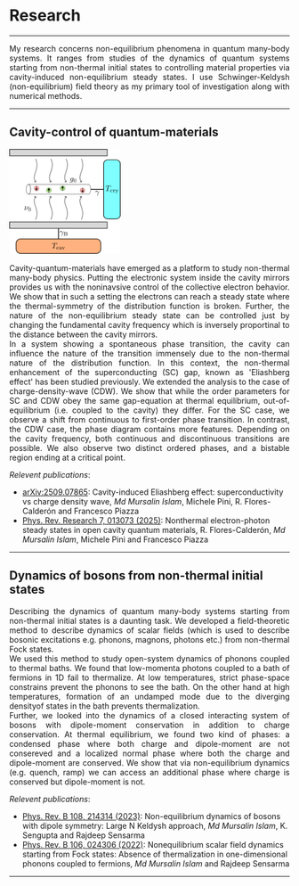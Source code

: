 # Research
---
<p align="justify">
My research concerns non-equilibrium phenomena in quantum many-body systems. It ranges from studies of the dynamics of quantum systems starting from non-thermal initial states to controlling material properties via cavity-induced non-equilibrium steady states. I use Schwinger-Keldysh (non-equilibrium) field theory as my primary tool of investigation along with numerical methods.
</p>
<!--See my [list of publications](https://miphysics.github.io/publications) on [ORCID](https://orcid.org/0000-0002-0992-5531) | [Google Scholar](https://scholar.google.com.au/citations?hl=en&user=K5gZKkQAAAAJ) | [arXiv](https://arxiv.org/a/islam_m_4.html).-->

---
## Cavity-control of quantum-materials
<!-- HTML inside Markdown -->
<img src="\assets\img\setup0.png" width="200">
<p align="justify">
Cavity-quantum-materials have emerged as a platform to study non-thermal many-body physics. Putting the electronic system inside the cavity mirrors provides us with the noninavsive control of the collective electron behavior. We show that in such a setting the electrons can reach a steady state where the thermal-symmetry of the distribution function is broken. Further, the nature of the non-equilibrium steady state can be controlled just by changing the fundamental cavity frequency which is inversely proportinal to the distance between the cavity mirrors.<br>
In a system showing a spontaneous phase transition, the cavity can influence the nature of the transition immensely due to the non-thermal nature of the distribution function. In this context, the non-thermal enhancement of the superconducting (SC) gap, known as 'Eliashberg effect' has been studied previously. We extended the analysis to the case of charge-density-wave (CDW). We show that while the order parameters for SC and CDW obey the same gap-equation at thermal equilibrium, out-of-equilibrium (i.e. coupled to the cavity) they differ. For the SC case, we observe  a shift from continuous to first-order phase transition. In contrast, the CDW case, the phase diagram contains more features. Depending on the cavity frequency, both continuous and discontinuous transitions are possible. We also observe two distinct ordered phases, and a bistable region ending at a critical point. 
</p>

_Relevent publications_:
- <a href="https://arxiv.org/abs/2509.07865" target="_blank" rel="noopener noreferrer">arXiv:2509.07865</a>: Cavity-induced Eliashberg effect: superconductivity vs charge density wave, _Md Mursalin Islam_, Michele Pini, R. Flores-Calderón and Francesco Piazza
- <a href="https://journals.aps.org/prresearch/abstract/10.1103/PhysRevResearch.7.013073" target="_blank" rel="noopener noreferrer">Phys. Rev. Research 7, 013073 (2025)</a>: Nonthermal electron-photon steady states in open cavity quantum materials, R. Flores-Calderón, _Md Mursalin Islam_, Michele Pini and Francesco Piazza

---
## Dynamics of bosons from non-thermal initial states 
<p align="justify">
Describing the dynamics of quantum many-body systems starting from non-thermal initial states is a daunting task. We developed a field-theoretic method to describe dynamics of scalar fields (which is used to describe bosonic excitations e.g. phonons, magnons, photons etc.) from non-thermal Fock states.<br>
We used this method to study open-system dynamics of phonons coupled to thermal baths. We found that low-momenta photons coupled to a bath of fermions in 1D fail to thermalize. At low temperatures, strict phase-space constrains prevent the phonons to see the bath. On the other hand at high temperatures, formation of an undamped mode due to the diverging densityof states in the bath prevents thermalization.<br>
Further, we looked into the dynamics of a closed interacting system of bosons with dipole-moment conservation in addition to charge conservation. At thermal equilibrium, we found two
kind of phases: a condensed phase where both charge and dipole-moment are not consereved and a localized normal phase where both the charge and dipole-moment are conserved. We show that via non-equilibrium dynamics (e.g. quench, ramp) we can access an additional phase where charge is conserved but dipole-moment is not.
</p>

_Relevent publications_:
- <a href="https://journals.aps.org/prb/abstract/10.1103/PhysRevB.108.214314" target="_blank" rel="noopener noreferrer">Phys. Rev. B 108, 214314 (2023)</a>: Non-equilibrium dynamics of bosons with dipole symmetry: Large N Keldysh approach, _Md Mursalin Islam_, K. Sengupta and Rajdeep Sensarma
- <a href="https://journals.aps.org/prb/abstract/10.1103/PhysRevB.106.024306" target="_blank" rel="noopener noreferrer">Phys. Rev. B 106, 024306 (2022)</a>: Nonequilibrium scalar field dynamics starting from Fock states: Absence of thermalization in one-dimensional phonons coupled to fermions, _Md Mursalin Islam_ and Rajdeep Sensarma

---


